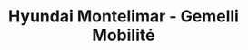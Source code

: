 ---
title: "Hyundai Montelimar - Gemelli Mobilité"
url: /montelimar/hyundai-montelimar-gemelli-mobilite/
shop: voiture
---